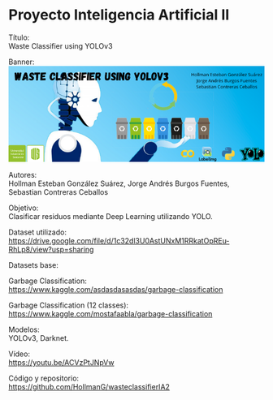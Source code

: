 # Proyecto Inteligencia Artificial II

Título: <br>
Waste Classifier using YOLOv3

Banner: <br>
![](https://github.com/HollmanG/wasteclassifierIA2/blob/main/Banner/Banner.png)

Autores: <br>
Hollman Esteban González Suárez, Jorge Andrés Burgos Fuentes, Sebastian Contreras Ceballos

Objetivo: <br>
Clasificar residuos mediante Deep Learning utilizando YOLO.

Dataset utilizado: <br>
https://drive.google.com/file/d/1c32dl3U0AstUNxM1RRkatOpREu-RhLp8/view?usp=sharing

Datasets base: <br>

Garbage Classification: <br>
https://www.kaggle.com/asdasdasasdas/garbage-classification 

Garbage Classification (12 classes): <br>
https://www.kaggle.com/mostafaabla/garbage-classification 

Modelos: <br> 
YOLOv3, Darknet. 

Vídeo: <br>
https://youtu.be/ACVzPtJNpVw

Código y repositorio: <br>
https://github.com/HollmanG/wasteclassifierIA2


